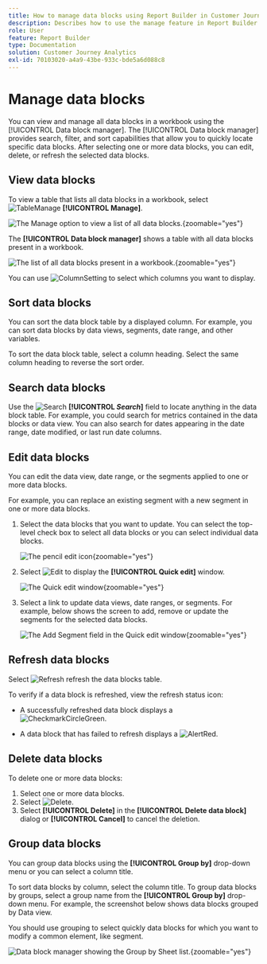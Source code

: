 ```yaml
---
title: How to manage data blocks using Report Builder in Customer Journey Analytics
description: Describes how to use the manage feature in Report Builder
role: User
feature: Report Builder
type: Documentation
solution: Customer Journey Analytics
exl-id: 70103020-a4a9-43be-933c-bde5a6d088c8
---
```

# Manage data blocks

You can view and manage all data blocks in a workbook using the [!UICONTROL Data block manager]. The [!UICONTROL Data block manager] provides search, filter, and sort capabilities that allow you to quickly locate specific data blocks. After selecting one or more data blocks, you can edit, delete, or refresh the selected data blocks.

## View data blocks

To view a table that lists all data blocks in a workbook, select ![TableManage](/help/assets/icons/TableManage.svg) **[!UICONTROL Manage]**.

   ![The Manage option to view a list of all data blocks.](./assets/image53.png){zoomable="yes"}

The **[!UICONTROL Data block manager]** shows a table with all data blocks present in a workbook.

![The list of all data blocks present in a workbook.](./assets/image52.png){zoomable="yes"}

You can use ![ColumnSetting](/help/assets/icons/ColumnSetting.svg) to select which columns you want to display.

## Sort data blocks

You can sort the data block table by a displayed column. For example, you can sort data blocks by data views, segments, date range, and other variables.

To sort the data block table, select a column heading. Select the same column heading to reverse the sort order.


## Search data blocks

Use the ![Search](/help/assets/icons/Search.svg) **[!UICONTROL _Search_]** field to locate anything in the data block table. For example, you could search for metrics contained in the data blocks or data view. You can also search for dates appearing in the date range, date modified, or last run date columns.


## Edit data blocks

You can edit the data view, date range, or the segments applied to one or more data blocks.

For example, you can replace an existing segment with a new segment in one or more data blocks.

1. Select the data blocks that you want to update. You can select the top-level check box to select all data blocks or you can select individual data blocks.

   ![The pencil edit icon](./assets/image56.png){zoomable="yes"}

1. Select ![Edit](/help/assets/icons/Edit.svg) to display the **[!UICONTROL Quick edit]** window.

   ![The Quick edit window](./assets/image58.png){zoomable="yes"}

1. Select a link to update data views, date ranges, or segments. For example, below shows the screen to add, remove or update the segments for the selected data blocks.

   ![The Add Segment field in the Quick edit window](./assets/image59.png){zoomable="yes"}

## Refresh data blocks

Select ![Refresh](/help/assets/icons/Refresh.svg) refresh the data blocks table.

To verify if a data block is refreshed, view the refresh status icon: 

- A successfully refreshed data block displays a ![CheckmarkCircleGreen](/help/assets/icons/CheckmarkCircleGreen.svg).

- A data block that has failed to refresh displays a ![AlertRed](/help/assets/icons/AlertRed.svg).


## Delete data blocks

To delete one or more data blocks:

1. Select one or more data blocks.
1. Select ![Delete](/help/assets/icons/Delete.svg). 
1. Select **[!UICONTROL Delete]** in the **[!UICONTROL Delete data block]** dialog or **[!UICONTROL Cancel]** to cancel the deletion.

## Group data blocks

You can group data blocks using the **[!UICONTROL Group by]** drop-down menu or you can select a column title. 

To sort data blocks by column, select the column title. To group data blocks by groups, select a group name from the **[!UICONTROL Group by]** drop-down menu. For example, the screenshot below shows data blocks grouped by Data view. 

You should use grouping to select quickly data blocks for which you want to modify a common element, like segment.

![Data block manager showing the Group by Sheet list.](./assets/group-data-blocks.png){zoomable="yes"}

